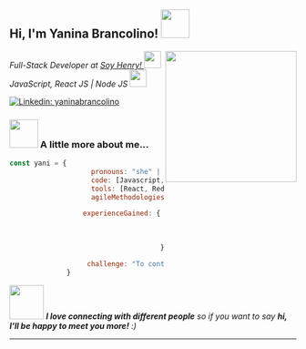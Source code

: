 <!--
**Yanina-brancolino/Yanina-brancolino** is a ✨ _special_ ✨ repository because its `README.md` (this file) appears on your GitHub profile.

Here are some ideas to get you started:

- 🔭 I’m currently working on ...
- 🌱 I’m currently learning ...
- 👯 I’m looking to collaborate on ...
- 🤔 I’m looking for help with ...
- 💬 Ask me about ...
- 📫 How to reach me: ...
- 😄 Pronouns: ...
- ⚡ Fun fact: ...
-->

<h2> Hi, I'm Yanina Brancolino! <img src="https://media.giphy.com/media/mGcNjsfWAjY5AEZNw6/giphy.gif" width="50"></h2>
<img align='right' src="https://media.giphy.com/media/ieyl9zmCjO4b4t6qoY/giphy.gif" width="230">
<p><em>Full-Stack Developer at <a href="https://www.soyhenry.com/">Soy Henry! </a><img src="https://media.giphy.com/media/fYSnHlufseco8Fh93Z/giphy.gif" width="30"></br>JavaScript, React JS | Node JS </a><img src="https://media.giphy.com/media/WUlplcMpOCEmTGBtBW/giphy.gif" width="30"> 
</em></p>

[![Linkedin: yaninabrancolino](https://img.shields.io/badge/-yaninabrancolino-blue?style=flat-square&logo=Linkedin&logoColor=white&link=https://www.linkedin.com/in/thaianebraga/)](https://www.linkedin.com/in/yanina-paola-brancolino-fullstack-developer/)


### <img src="https://media.giphy.com/media/VgCDAzcKvsR6OM0uWg/giphy.gif" width="50"> A little more about me...  

```javascript
const yani = {
                    pronouns: "she" | "her",
                    code: [Javascript, HTML, CSS],
                    tools: [React, Redux, NodeJS, Express, SQL, PostgresSQL, Docker],
                    agileMethodologies: ["SCRUM", "Jira Software"],

                  experienceGained: {
                                          individualProject: "API Games",
                                          groupProject: "Henry Kids",
                                          mentor: "Soy Henry"
                                     },

                   challenge: "To continue improving myself in the IT World, learning every day."
              }
```

<img src="https://media.giphy.com/media/LnQjpWaON8nhr21vNW/giphy.gif" width="60"> <em><b>I love connecting with different people</b> so if you want to say <b>hi, I'll be happy to meet you more!</b> :)</em>

---
